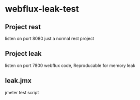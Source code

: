 # webflux-leak-test

## Project rest 

listen on port 8080
just a normal rest project

## Project leak 

listen on port 7800
webflux code, Reproducable for memory leak

## leak.jmx

jmeter test script
